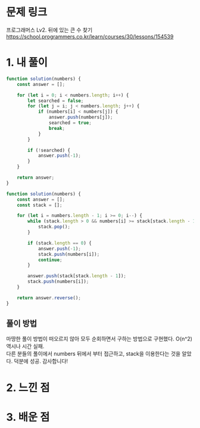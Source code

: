 # 문제 링크

프로그래머스 Lv2. 뒤에 있는 큰 수 찾기
https://school.programmers.co.kr/learn/courses/30/lessons/154539

# 1. 내 풀이

```js
function solution(numbers) {
    const answer = [];

    for (let i = 0; i < numbers.length; i++) {
        let searched = false;
        for (let j = i; j < numbers.length; j++) {
            if (numbers[i] < numbers[j]) {
                answer.push(numbers[j]);
                searched = true;
                break;
            }
        }

        if (!searched) {
            answer.push(-1);
        }
    }

    return answer;
}
```

```js
function solution(numbers) {
    const answer = [];
    const stack = [];

    for (let i = numbers.length - 1; i >= 0; i--) {
        while (stack.length > 0 && numbers[i] >= stack[stack.length - 1]) {
            stack.pop();
        }

        if (stack.length == 0) {
            answer.push(-1);
            stack.push(numbers[i]);
            continue;
        }

        answer.push(stack[stack.length - 1]);
        stack.push(numbers[i]);
    }

    return answer.reverse();
}
```

## 풀이 방법

마땅한 풀이 방법이 떠오르지 않아 모두 순회하면서 구하는 방법으로 구현했다. O(n^2) 역시나 시간 실패.  
다른 분들의 풀이에서 numbers 뒤에서 부터 접근하고, stack을 이용한다는 것을 알았다. 덕분에 성공. 감사합니다!

# 2. 느낀 점

# 3. 배운 점
